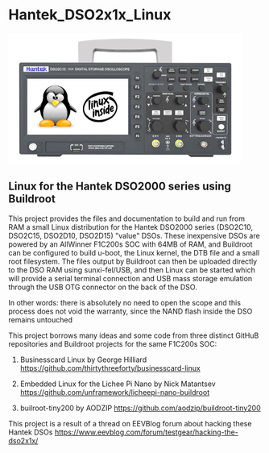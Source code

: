 # Hantek_DSO2x1x_Linux
![myimage-alt-tag](https://github.com/AndrewBCN/Hantek_DSO2x1x_Linux/blob/main/Pictures/hanteklinuxinside1a_small.jpg?raw=true)
## Linux for the Hantek DSO2000 series using Buildroot

This project provides the files and documentation to build and run from RAM a small Linux distribution for the Hantek DSO2000 series (DSO2C10, DSO2C15, DSO2D10, DSO2D15) "value" DSOs.
These inexpensive DSOs are powered by an AllWinner F1C200s SOC with 64MB of RAM, and Buildroot can be configured to build u-boot, the Linux kernel, the DTB file and a small root filesystem.
The files output by Buildroot can then be uploaded directly to the DSO RAM using sunxi-fel/USB, and then Linux can be started which will provide a serial terminal connection and USB mass storage emulation through the USB OTG connector on the back of the DSO.

In other words: there is absolutely no need to open the scope and this process does not void the warranty, since the NAND flash inside the DSO remains untouched

This project borrows many ideas and some code from three distinct GitHuB repositories and Buildroot projects for the same F1C200s SOC:

1. Businesscard Linux by George Hilliard https://github.com/thirtythreeforty/businesscard-linux

2. Embedded Linux for the Lichee Pi Nano by Nick Matantsev https://github.com/unframework/licheepi-nano-buildroot

3. builroot-tiny200 by AODZIP https://github.com/aodzip/buildroot-tiny200

This project is a result of a thread on EEVBlog forum about hacking these Hantek DSOs
https://www.eevblog.com/forum/testgear/hacking-the-dso2x1x/

